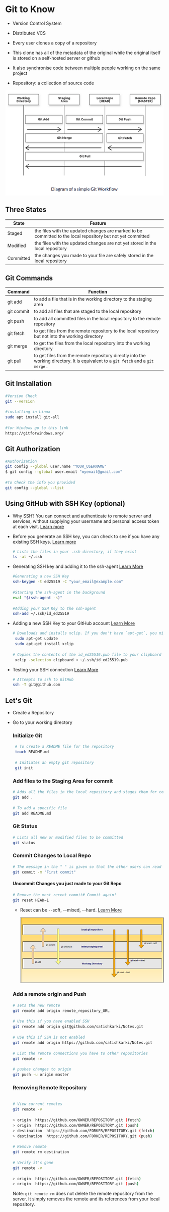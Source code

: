 # **Git to Know**

-  Version Control System

- Distributed VCS

- Every user clones a copy of a repository

- This clone has all of the metadata of the original while the original itself is stored on a self-hosted server or github

- It also synchronise code between multiple people working on the same project

- Repository: a collection of source code

  

![Gitworkflow](Gitworkflow.png)

## Three States

| State     | Feature                                                      |
| --------- | ------------------------------------------------------------ |
| Staged    | the files with the updated changes are marked to be committed to the local repository but not yet committed |
| Modified  | the files with the updated changes are not yet stored in the local repository |
| Committed | the changes you made to your file are safely stored in the local repository |

## Git Commands

| Command    | Function                                                     |
| ---------- | ------------------------------------------------------------ |
| git add    | to add a file that is in the working directory to the staging area |
| git commit | to add all files that are staged to the local repository     |
| git push   | to add all committed files in the local repository to the remote repository |
| git fetch  | to get files from the remote repository to the local repository but not into the working directory |
| git merge  | to get the files from the local repository into the working directory |
| git pull   | to get files from the remote repository directly into the working directory. It is equivalent to a `git fetch` and a `git merge` . |

## Git Installation

```bash
#Version Check
git --version 

#installing in Linux
sudo apt install git-all

#for Windows go to this link
https://gitforwindows.org/
```

## Git Authorization

```bash
#Authorization
git config --global user.name "YOUR_USERNAME"
$ git config --global user.email "myemail@gmail.com"

#To Check the info you provided
git config --global --list
```

## Using GitHub with SSH Key (optional)

- Why SSH? You can connect and authenticate to remote server and services, without supplying your username and personal access token at each visit. [Learn more](https://docs.github.com/en/github/authenticating-to-github/connecting-to-github-with-ssh/about-ssh)

- Before you generate an SSH key, you can check to see if you have any existing SSH keys. [Learn more](https://docs.github.com/en/github/authenticating-to-github/connecting-to-github-with-ssh/checking-for-existing-ssh-keys)

  ```bash
  # Lists the files in your .ssh directory, if they exist
  ls -al ~/.ssh
  ```

- Generating SSH key and adding it to the ssh-agent [Learn More](https://docs.github.com/en/github/authenticating-to-github/connecting-to-github-with-ssh/generating-a-new-ssh-key-and-adding-it-to-the-ssh-agent)

  ```bash
  #Generating a new SSH Key
  ssh-keygen -t ed25519 -C "your_email@example.com"
  
  #Starting the ssh-agent in the background
  eval "$(ssh-agent -s)"
  
  #Adding your SSH Key to the ssh-agent
  ssh-add ~/.ssh/id_ed25519
  ```

- Adding a new SSH Key to your GitHub account [Learn More](https://docs.github.com/en/github/authenticating-to-github/connecting-to-github-with-ssh/adding-a-new-ssh-key-to-your-github-account)

  ```bash
  # Downloads and installs xclip. If you don't have `apt-get`, you might need to use another installer (like `yum`)
   sudo apt-get update
   sudo apt-get install xclip
  
  # Copies the contents of the id_ed25519.pub file to your clipboard
   xclip -selection clipboard < ~/.ssh/id_ed25519.pub
  ```

- Testing your SSH connection [Learn More](https://docs.github.com/en/github/authenticating-to-github/connecting-to-github-with-ssh/testing-your-ssh-connection)

  ```bash
  # Attempts to ssh to GitHub
  ssh -T git@github.com
  ```

## Let's Git

- Create a Repository

- Go to your working directory

  ### Initialize Git

  ```bash
   # To create a README file for the repository
   touch README.md
   
   # Initiates an empty git repository
   git init          
  ```

  ### Add files to the Staging Area for commit

  ```bash
  # Adds all the files in the local repository and stages them for commit
  git add . 
  
  # To add a specific file
  git add README.md 
  ```

  ### Git Status

  ```bash
  # Lists all new or modified files to be committed
  git status
  ```

  ### Commit Changes to Local Repo

  ```bash
  # The message in the " " is given so that the other users can read the message and see what changes you made
  git commit -m "First commit"
  ```

  #### Uncommit Changes you just made to your Git Repo
  
  ```bash
  # Remove the most recent commit# Commit again!
  git reset HEAD~1
  ```
  
  - Reset can be --soft, --mixed, --hard. [Learn More](https://levelup.gitconnected.com/confused-with-the-difference-between-git-reset-soft-mixed-hard-3285e8b5cd0f)
  
    ![GitReset](gitreset.png)
  
    
  
  ### Add a remote origin and Push
  
  ```bash
  # sets the new remote
  git remote add origin remote_repository_URL
  
  # Use this if you have enabled SSH
  git remote add origin git@github.com/satishkarki/Notes.git
  
  # USe this if SSH is not enabled
  git remote add origin https://github.com/satishkarki/Notes.git
  
  # List the remote connections you have to other repositories
  git remote -v
  
  # pushes changes to origin
  git push -u origin master 
  
  ```
  
  ### Removing Remote Repository
  
  ```bash
  
  # View current remotes
  git remote -v
  
  > origin  https://github.com/OWNER/REPOSITORY.git (fetch)
  > origin  https://github.com/OWNER/REPOSITORY.git (push)
  > destination  https://github.com/FORKER/REPOSITORY.git (fetch)
  > destination  https://github.com/FORKER/REPOSITORY.git (push)
  
  # Remove remote
  git remote rm destination
  
  # Verify it's gone
  git remote -v
  
  > origin  https://github.com/OWNER/REPOSITORY.git (fetch)
  > origin  https://github.com/OWNER/REPOSITORY.git (push)
  ```
  
  Note: `git remote rm` does not delete the remote repository from the server.  It simply removes the remote and its references from your local repository.



